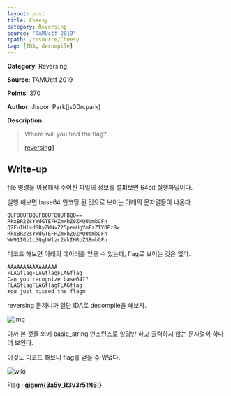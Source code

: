 ```yaml
---
layout: post
title: Cheesy
category: Reversing
source: "TAMUctf 2019"
rpath: /resource/Cheesy
tag: [IDA, decompile]
---
```


**Category**: Reversing

**Source**: TAMUctf 2019

**Points**: 370

**Author**: Jisoon Park(js00n.park)

**Description:** 

> Where will you find the flag?
> 
> [reversing1]({{site.github.master}}{{page.rpath}}/reversing1)

## Write-up

file 명령을 이용해서 주어진 파일의 정보를 설펴보면 64bit 실행파일이다.

실행 해보면 base64 인코딩 된 것으로 보이는 아래의 문자열들이 나온다.

```
QUFBQUFBQUFBQUFBQUFBQQ==
RkxBR2ZsYWdGTEFHZmxhZ0ZMQUdmbGFn
Q2FuIHlvdSByZWNvZ25pemUgYmFzZTY0Pz8=
RkxBR2ZsYWdGTEFHZmxhZ0ZMQUdmbGFn
WW91IGp1c3QgbWlzc2VkIHRoZSBmbGFn
```

디코드 해보면 아래의 데이터를 얻을 수 있는데, flag로 보이는 것은 없다.

```
AAAAAAAAAAAAAAAA
FLAGflagFLAGflagFLAGflag
Can you recognize base64??
FLAGflagFLAGflagFLAGflag
You just missed the flagm
```

reversing 문제니까 일단 IDA로 decompile을 해보자.

![img]({{page.rpath|prepend:site.baseurl}}/decompile.png)

아까 본 것들 외에 basic_string 인스턴스로 할당만 하고 출력하지 않는 문자열이 하나 더 보인다.

이것도 디코드 해보니 flag를 얻을 수 있었다.

![wiki]({{site.github.master}}{{page.rpath}}/flag.png)

Flag : **gigem{3a5y_R3v3r51N6!}**

